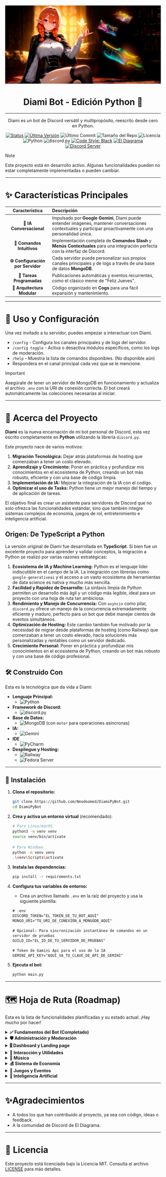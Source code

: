 <div align="center">

![Banner](docs/assets/diami_banner.png)
# Diami Bot - Edición Python 🐍 

---

Diami es un bot de Discord versátil y multipropósito, reescrito desde cero en Python.

</div>

<!-- Badges -->

<div align="center">

[![Status](https://img.shields.io/badge/Status-En%20Desarrollo-blue)]()
[![Última Versión](https://img.shields.io/github/v/release/Xardax88/DiamiPyBot?include_prereleases&label=version&color=blue)](https://github.com/Xardax88/DiamiPyBot/releases)
![Último Commit](https://img.shields.io/github/last-commit/Xardax88/DiamiPyBot)
![Tamaño del Repo](https://img.shields.io/github/repo-size/Xardax88/DiamiPyBot)
![Licencia](https://img.shields.io/github/license/Xardax88/DiamiPyBot)
![Python](https://img.shields.io/badge/Python-3.10%2B-blue?logo=python)
![discord.py](https://img.shields.io/badge/discord.py-v2.3.2-blue?logo=discord&logoColor=white)
[![Code Style: Black](https://img.shields.io/badge/Code%20Style-Black-000000.svg)](https://github.com/psf/black)
[![El Diagrama](https://img.shields.io/badge/El%20Diagrama-orange?style=flat)](https://discord.com/invite/3x8uMdpeHR)
[![Discord Server](https://img.shields.io/discord/774727090188320808?color=5865F2&logo=discord&logoColor=white)](https://discord.com/invite/3x8uMdpeHR)

</div>

> [!NOTE]
> Este proyecto está en desarrollo activo. Algunas funcionalidades pueden no estar completamente implementadas o pueden cambiar.  

---
# ✨ Características Principales

| Característica | Descripción |
| :---: | :--- |
| **🧠 IA Conversacional** | Impulsado por **Google Gemini**, Diami puede entender imágenes, mantener conversaciones contextuales y participar proactivamente con una personalidad única. |
| **🤖 Comandos Intuitivos** | Implementación completa de **Comandos Slash** y **Menús Contextuales** para una integración perfecta con la interfaz de Discord. |
| **⚙️ Configuración por Servidor** | Cada servidor puede personalizar sus propios canales principales y de logs a través de una base de datos **MongoDB**. |
| **📅 Tareas Programadas** | Publicaciones automáticas y eventos recurrentes, como el clásico meme de "Feliz Jueves". |
| **🧩 Arquitectura Modular** | Código organizado en **Cogs** para una fácil expansión y mantenimiento. |

---
# 🚀 Uso y Configuración

Una vez invitado a tu servidor, puedes empezar a interactuar con Diami.

* `/config` - Configura los canales principales y de logs del servidor.
* `/config toggle` - Activa o desactiva módulos específicos, como los logs de moderación.
* `/help` - Muestra la lista de comandos disponibles. (No disponible aún)
* Respondera en el canal principal cada vez que se le mencione.

> [!IMPORTANT]  
> Asegúrate de tener un servidor de MongoDB en funcionamiento y actualiza el archivo `.env` con la URI de conexión correcta. 
> El bot creará automáticamente las colecciones necesarias al iniciar.
---
# 📖 Acerca del Proyecto

**Diami** es la nueva encarnación de mi bot personal de Discord, esta vez escrito completamente en **Python** utilizando la librería `discord.py`.

Este proyecto nace de varios motivos:
1.  **Migración Tecnológica:** Dejar atrás plataformas de hosting que comenzaban a tener un costo elevado.
2.  **Aprendizaje y Crecimiento:** Poner en práctica y profundizar mis conocimientos en el ecosistema de Python, creando un bot más robusto, eficiente y con una base de código limpia.
3.  **Implementación de IA:** Mejorar la integración de la IA con el codigo.
4.  **Optimizar el uso de Tasks:** Python tiene un mejor manejo del tiempo y de aplicación de tareas.

El objetivo final es crear un asistente para servidores de Discord que no solo ofrezca las funcionalidades estándar, sino que también integre sistemas complejos de economía, juegos de rol, entretenimiento e inteligencia artificial.

## Origen: De TypeScript a Python

La versión original de Diami fue desarrollada en **TypeScript**. Si bien fue un excelente proyecto para aprender y validar conceptos, la migración a Python se realizó por varias razones estratégicas:

1.  **Ecosistema de IA y Machine Learning:** Python es el lenguaje líder indiscutible en el campo de la IA. La integración con librerías como `google-generativeai` y el acceso a un vasto ecosistema de herramientas de data science es nativa y mucho más sencilla.
2.  **Facilidad y Rapidez de Desarrollo:** La sintaxis limpia de Python permiten un desarrollo más ágil y un código más legible, ideal para un proyecto con una hoja de ruta tan ambiciosa.
3.  **Rendimiento y Manejo de Concurrencia:** Con `asyncio` como pilar, `discord.py` ofrece un manejo de la concurrencia extremadamente eficiente y maduro, perfecto para un bot que debe manejar cientos de eventos simultáneos.
4.  **Optimización de Hosting:** Este cambio también fue motivado por la necesidad de migrar desde plataformas de hosting (como Railway) que comenzaban a tener un costo elevado, hacia soluciones más personalizadas y rentables como un servidor dedicado.
5.  **Crecimiento Personal:** Poner en práctica y profundizar mis conocimientos en el ecosistema de Python, creando un bot más robusto y con una base de código profesional.

## 🛠️ Construido Con

Esta es la tecnológica que da vida a Diami:

*   **Lenguaje Principal:**
    *   ![Python](https://img.shields.io/badge/Python-3776AB?style=for-the-badge&logo=python&logoColor=white)
*   **Framework de Discord:**
    *   ![discord.py](https://img.shields.io/badge/discord.py-5865F2?style=for-the-badge&logo=discord&logoColor=white)
*   **Base de Datos:**
    *   ![MongoDB](https://img.shields.io/badge/MongoDB-47A248?style=for-the-badge&logo=mongodb&logoColor=white) (con `motor` para operaciones asíncronas)
*   **IA:**
    *   ![Gemini](https://img.shields.io/badge/Google%20Gemini-8E77F0?style=for-the-badge&logo=google-gemini&logoColor=white)
*   **IDE**
    *   ![PyCharm](https://img.shields.io/badge/pycharm-143?style=for-the-badge&logo=pycharm&logoColor=black&color=black&labelColor=green)
*   **Despliegue y Hosting:**
    *   ![Railway](https://img.shields.io/badge/Railway-131415?style=for-the-badge&logo=railway&logoColor=white)
    *   ![Fedora Server](https://img.shields.io/badge/Fedora%20Server-51A2DA?style=for-the-badge&logo=fedora&logoColor=white)

---
## 💾 Instalación

1.  **Clona el repositorio:**
    ```sh
    git clone https://github.com/Neodoomed/DiamiPyBot.git
    cd DiamiPyBot
    ```

2.  **Crea y activa un entorno virtual** (recomendado):
    ```sh
    # Para Linux/macOS
    python3 -m venv venv
    source venv/bin/activate
    
    # Para Windows
    python -m venv venv
    .\venv\Scripts\activate
    ```

3.  **Instala las dependencias:**
    ```sh
    pip install -r requirements.txt
    ```

4.  **Configura tus variables de entorno:**
    *   Crea un archivo llamado `.env` en la raíz del proyecto y usa la siguiente plantilla:
    ```env
    # .env
    DISCORD_TOKEN="EL_TOKEN_DE_TU_BOT_AQUÍ"
    MONGO_URI="TU_URI_DE_CONEXIÓN_A_MONGODB_AQUÍ"
    
    # Opcional: Para sincronización instantánea de comandos en un servidor de pruebas
    GUILD_ID="EL_ID_DE_TU_SERVIDOR_DE_PRUEBAS"

    # Token de Gamini Api para el uso de la IA
    GEMINI_API_KEY="AQUÍ_VA_TU_CLAVE_DE_API_DE_GEMINI"
    ```

5.  **Ejecuta el bot:**
    ```sh
    python main.py
    ```

---
# 🗺️ Hoja de Ruta (Roadmap)

Esta es la lista de funcionalidades planificadas y su estado actual. ¡Hay mucho por hacer!
    
<details>
<summary><strong>✅ Fundamentos del Bot (Completado)</strong></summary>

- [x] Comandos Slash.
- [x] Logger para depuración.
- [x] Configuración por servidor (con MongoDB).
- [x] Historial de auditoría.
- [x] Tareas programadas (`tasks`).
- [x] Menús contextuales.
- [x] Funciones activables/desactivables.
</details>

<details>
<summary><strong>🛡️ Administración y Moderación</strong></summary>

- [ ] Anti-Spam.
- [ ] Anti-Flood.
- [ ] Anti-Raid.
- [ ] Comandos de moderación (`/mute`, `/unmute`, `/kick`, `/ban`).
  - [ ] Aplicable también mediante menú contextual.
</details>

<details>
<summary><strong>🎚️ Dashboard y Landing page</strong></summary>

- [x] Página de inicio (landing page) para el bot.
- [ ] Dashboard web para configuración del bot.
- [x] Integración con OAuth2 para autenticación de usuarios.
- [ ] Configuración de módulos y comandos desde el dashboard.
- [ ] Visualización de estadísticas del bot y del servidor.
- [ ] Personalización de la apariencia del bot.

</details>

<details>
<summary><strong>💬 Interacción y Utilidades</strong></summary>

- [ ] Mensajes de bienvenida y despedida personalizables.
- [x] Comandos de ayuda (`/help`).
- [ ] Comandos de información (`/serverinfo`, `/userinfo`).
- [ ] Sistema de tarjeta de usuario (`/profile`).
- [ ] Comandos de búsqueda (`/search`).
- [ ] Dashboard web para configuración.
- [ ] Avatar animado (cambia según eventos o el día).
</details>

<details>
<summary><strong>🎵 Música</strong></summary>

- [ ] Reproducción desde YouTube, Spotify, etc.
- [ ] Cola de reproducción y control de volumen.
</details>

<details>
<summary><strong>💰 Sistema de Economía</strong></summary>

- [ ] **Fundamentos:** `/balance`, `/extract`, `/deposit`, `/daily`, `/pay`.
- [ ] **Sistema de Empleos:** Trabajos con cooldown y diferentes pagos.
- [ ] **Tienda y Objetos:** Compra de insignias (badges) y objetos.
- [ ] **Inventario:** Comando `/inventory`.
</details>

<details>
<summary><strong>🎲 Juegos y Eventos</strong></summary>

- [ ] **Sistema de Rol (RPG):**
  - [ ] Comando de dados (`/roll 1d20+5`).
  - [ ] Hojas de personaje simplificadas.
- [ ] **Juegos:**
  - [ ] Gachapón (colección de personajes/objetos).
  - [ ] Combate de héroes automático (Auto-battler).
  - [ ] Tower Defense (Concepto en desarrollo).
  - [ ] Lectura de cartas del Tarot.
  - [ ] Mascota virtual para el servidor.
- [ ] Eventos globales periódicos.
</details>

<details>
<summary><strong>🧠 Inteligencia Artificial</strong></summary>

- [x] Implementación de IA conversacional.
- [x] Comportamiento proactivo, uniéndose a conversaciones.
- [x] Soporte para imágenes y contexto visual.
- [x] Respuestas personalizadas según contexto.
- [ ] Generación de imágenes con IA.
- [ ] Integración de IA para juegos y eventos.
- [ ] Integración de IA para moderación de contenido.
- [ ] Implementación de IA para usar comandos de forma natural.
- [ ] Efemérides con IA (mediante `task` y/o comando).
</details>

---
# ✨Agradecimientos

* A todos los que han contribuido al proyecto, ya sea con código, ideas o feedback.
* A la comunidad de Discord de El Diagrama.

---
# 📜 Licencia
Este proyecto está licenciado bajo la Licencia MIT. Consulta el archivo [LICENSE](LICENSE) para más detalles.
